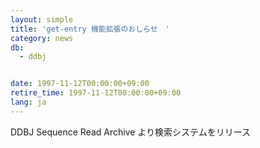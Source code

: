 ```yaml
---
layout: simple
title: 'get-entry 機能拡張のおしらせ　'
category: news
db:
  - ddbj


date: 1997-11-12T00:00:00+09:00
retire_time: 1997-11-12T00:00:00+09:00
lang: ja
---
```


DDBJ Sequence Read Archive より検索システムをリリース
